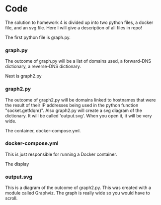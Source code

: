 # Code
The solution to homework 4 is divided up into two python files, a docker file,
and an svg file. Here I will give a description of all files in repo!


The first python file is graph.py. 
### graph.py
The outcome of graph.py will be
a list of domains used, a forward-DNS dictionary, a reverse-DNS 
dictionary.

Next is graph2.py
### graph2.py
The outcome of graph2.py will be domains linked to 
hostnames that were the result of their IP addresses 
being used in the python function "socket.getfdqn()". Also
graph2.py will create a svg diagram of the dictionary. It will
be called 'output.svg'. When you open it, it will be very wide.

The container, docker-compose.yml.
### docker-compose.yml
This is just responsible for running a Docker container.

The display
### output.svg
This is a diagram of the outcome of graph2.py. This was created 
with a module called Graphviz. The graph is really wide so you 
would have to scroll.